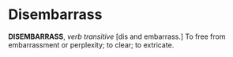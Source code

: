 # Disembarrass

**DISEMBARRASS**, _verb transitive_ \[dis and embarrass.\] To free from embarrassment or perplexity; to clear; to extricate.